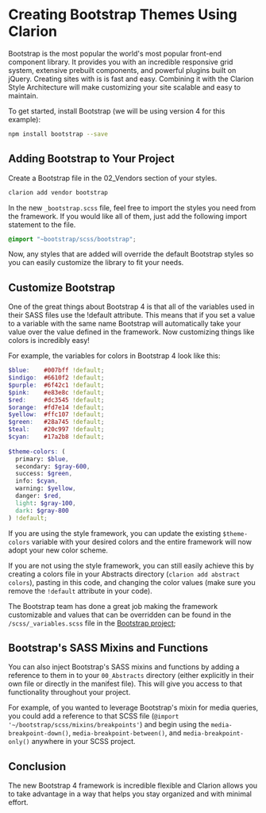 # Creating Bootstrap Themes Using Clarion

Bootstrap is the most popular the world's most popular front-end component library. It provides you with an incredible responsive grid system, extensive prebuilt components, and powerful plugins built on jQuery. Creating sites with is is fast and easy. Combining it with the Clarion Style Architecture will make customizing your site scalable and easy to maintain.

To get started, install Bootstrap (we will be using version 4 for this example):

```bash
npm install bootstrap --save
```

## Adding Bootstrap to Your Project

Create a Bootstrap file in the 02_Vendors section of your styles.

```bash
clarion add vendor bootstrap
```

In the new `_bootstrap.scss` file, feel free to import the styles you need from the framework. If you would like all of them, just add the following import statement to the file.

```scss
@import "~bootstrap/scss/bootstrap";
```

Now, any styles that are added will override the default Bootstrap styles so you can easily customize the library to fit your needs.

## Customize Bootstrap

One of the great things about Bootstrap 4 is that all of the variables used in their SASS files use the !default attribute. This means that if you set a value to a variable with the same name Bootstrap will automatically take your value over the value defined in the framework. Now customizing things like colors is incredibly easy!

For example, the variables for colors in Bootstrap 4 look like this:

```scss
$blue:    #007bff !default;
$indigo:  #6610f2 !default;
$purple:  #6f42c1 !default;
$pink:    #e83e8c !default;
$red:     #dc3545 !default;
$orange:  #fd7e14 !default;
$yellow:  #ffc107 !default;
$green:   #28a745 !default;
$teal:    #20c997 !default;
$cyan:    #17a2b8 !default;
    
$theme-colors: (
  primary: $blue,
  secondary: $gray-600,
  success: $green,
  info: $cyan,
  warning: $yellow,
  danger: $red,
  light: $gray-100,
  dark: $gray-800
) !default;
```

If you are using the style framework, you can update the existing `$theme-colors` variable with your desired colors and the entire framework will now adopt your new color scheme.

If you are not using the style framework, you can still easily achieve this by creating a colors file in your Abstracts directory (`clarion add abstract colors`), pasting in this code, and changing the color values (make sure you remove the `!default` attribute in your code).

The Bootstrap team has done a great job making the framework customizable and values that can be overridden can be found in the `/scss/_variables.scss` file in the [Bootstrap project](https://github.com/twbs/bootstrap/blob/master/scss/_variables.scss);

## Bootstrap's SASS Mixins and Functions

You can also inject Bootstrap's SASS mixins and functions by adding a reference to them in to your `00_Abstracts` directory (either explicitly in their own file or directly in the manifest file). This will give you access to that functionality throughout your project.

For example, of you wanted to leverage Bootstrap's mixin for media queries, you could add a reference to that SCSS file (`@import '~/bootstrap/scss/mixins/breakpoints'`) and begin using the `media-breakpoint-down()`, `media-breakpoint-between()`, and `media-breakpoint-only()` anywhere in your SCSS project.

## Conclusion

The new Bootstrap 4 framework is incredible flexible and Clarion allows you to take advantage in a way that helps you stay organized and with minimal effort.
